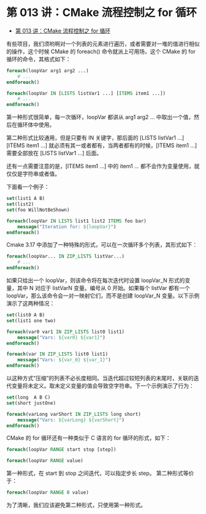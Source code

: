 # 第 013 讲：CMake 流程控制之 for 循环
- [第 013 讲：CMake 流程控制之 for 循环](#第-013-讲cmake-流程控制之-for-循环)

有些项目，我们须哟啊对一个列表的元素进行遍历，或者需要对一堆的值进行相似的操作，这个时候 CMake 的 foreach() 命令就派上可用场，这个 CMake 的 for 循环的命令，其格式如下：
```cmake
foreach(loopVar arg1 arg2 ...)
    # ...
endforeach()

foreach(loopVar IN [LISTS listVar1 ...] [ITEMS item1 ...])
    # ...
endforeach()
```

第一种形式很简单，每一次循环，loopVar 都讲从 arg1 arg2 ... 中取出一个值，然后在循环体中使用。

第二种形式比较通用，但是只要有 IN 关键字，那后面的 [LISTS listVar1 ...] [ITEMS item1 ...] 就必须有其一或者都有，当两者都有的时候，[ITEMS item1 ...] 需要全部放在 [LISTS listVar1 ...] 后面。

还有一点需要注意的是，[ITEMS item1 ...] 中的 item1 ... 都不会作为变量使用，就仅仅是字符串或者值。

下面看一个例子：
```cmake
set(list1 A B)
set(list2)
set(foo WillNotBeShown)

foreach(loopVar IN LISTS list1 list2 ITEMS foo bar)
    message("Iteration for: ${loopVar}")
endforeach()
```

Cmake 3.17 中添加了一种特殊的形式，可以在一次循环多个列表，其形式如下：
```cmake
foreach(loopVar... IN ZIP_LISTS listVar...)
    # ...
endforeach()
```
如果只给出一个 loopVar，则该命令将在每次迭代时设置 loopVar_N 形式的变量，其中 N 对应于 listVarN 变量。编号从 0 开始。如果每个 listVar 都有一个 loopVar，那么该命令会一对一映射它们，而不是创建 loopVar_N 变量。以下示例演示了这两种情况：
```cmake
set(list0 A B)
set(list1 one two)

foreach(var0 var1 IN ZIP_LISTS list0 list1)
    message("Vars: ${var0} ${var1}")
endforeach()

foreach(var IN ZIP_LISTS list0 list1)
    message("Vars: ${var_0} ${var_1}")
endforeach()
```

以这种方式“压缩”的列表不必长度相同。当迭代超过较短列表的末尾时，关联的迭代变量将未定义。取未定义变量的值会导致空字符串。下一个示例演示了行为：
```cmake
set(long  A B C)
set(short justOne)

foreach(varLong varShort IN ZIP_LISTS long short)
    message("Vars: ${varLong} ${varShort}")
endforeach()
```

CMake 的 for 循环还有一种类似于 C 语言的 for 循环的形式，如下：
```cmake
foreach(loopVar RANGE start stop [step])

foreach(loopVar RANGE value)
```

第一种形式，在 start 到 stop 之间迭代，可以指定步长 step。
第二种形式等价于：
```cmake
foreach(loopVar RANGE 0 value)
```

为了清晰，我们应该避免第二种形式，只使用第一种形式。